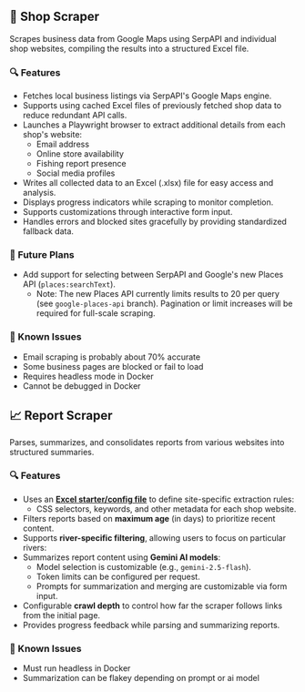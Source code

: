 ## 🛒 Shop Scraper

Scrapes business data from Google Maps using SerpAPI and individual shop websites, compiling the results into a structured Excel file.

### 🔍 Features

- Fetches local business listings via SerpAPI's Google Maps engine.
- Supports using cached Excel files of previously fetched shop data to reduce redundant API calls.
- Launches a Playwright browser to extract additional details from each shop's website:
  - Email address
  - Online store availability
  - Fishing report presence
  - Social media profiles
- Writes all collected data to an Excel (.xlsx) file for easy access and analysis.
- Displays progress indicators while scraping to monitor completion.
- Supports customizations through interactive form input.
- Handles errors and blocked sites gracefully by providing standardized fallback data.

### 📅 Future Plans

- Add support for selecting between SerpAPI and Google's new Places API (`places:searchText`).
  - Note: The new Places API currently limits results to 20 per query (see `google-places-api` branch). Pagination or limit increases will be required for full-scale scraping.

### 🐞 Known Issues

- Email scraping is probably about 70% accurate
- Some business pages are blocked or fail to load
- Requires headless mode in Docker
- Cannot be debugged in Docker

## 📈 Report Scraper

Parses, summarizes, and consolidates reports from various websites into structured summaries.

### 🔍 Features

- Uses an **[Excel starter/config file](../static/example_files/report_starter_file_ex.xlsx)** to define site-specific extraction rules:
  - CSS selectors, keywords, and other metadata for each shop website.
- Filters reports based on **maximum age** (in days) to prioritize recent content.
- Supports **river-specific filtering**, allowing users to focus on particular rivers:
- Summarizes report content using **Gemini AI models**:
  - Model selection is customizable (e.g., `gemini-2.5-flash`).
  - Token limits can be configured per request.
  - Prompts for summarization and merging are customizable via form input.
- Configurable **crawl depth** to control how far the scraper follows links from the initial page.
- Provides progress feedback while parsing and summarizing reports.

### 🐞 Known Issues

- Must run headless in Docker
- Summarization can be flakey depending on prompt or ai model
